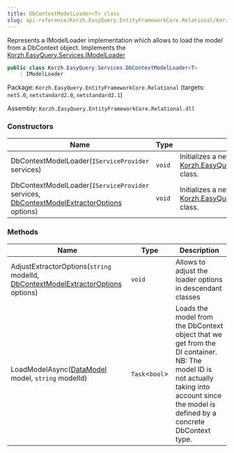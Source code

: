 ```yaml
---
title: DbContextModelLoader<T> class
slug: api-reference/Korzh.EasyQuery.EntityFrameworkCore.Relational/Korzh.EasyQuery.Services namespace/dbcontextmodelloader-t--class
---
```



Represents a IModelLoader implementation which allows to load  the model from a DbContext object.  Implements the [Korzh.EasyQuery.Services.IModelLoader](/api-reference/korzh-easyquery/korzh-easyquery-services-namespace/imodelloader-interface)
```csharp
public class Korzh.EasyQuery.Services.DbContextModelLoader<T>
    : IModelLoader

```
Package: `Korzh.EasyQuery.EntityFrameworkCore.Relational` (targets: `net5.0`, `netstandard2.0`, `netstandard2.1`)

Assembly: `Korzh.EasyQuery.EntityFrameworkCore.Relational.dll`

### Constructors

| Name | Type | Description | 
| --- | --- | --- | 
| DbContextModelLoader(`IServiceProvider` services) | `void` | Initializes a new instance of the [Korzh.EasyQuery.Services.DbContextModelLoader`1](/api-reference/korzh-easyquery-entityframeworkcore-relational/korzh-easyquery-services-namespace/dbcontextmodelloader-t--class) class. | 
| DbContextModelLoader(`IServiceProvider` services, [DbContextModelExtractorOptions](/api-reference/korzh-easyquery-entityframeworkcore-relational/korzh-easyquery-entityframeworkcore-namespace/dbcontextmodelextractoroptions-class) options) | `void` | Initializes a new instance of the [Korzh.EasyQuery.Services.DbContextModelLoader`1](/api-reference/korzh-easyquery-entityframeworkcore-relational/korzh-easyquery-services-namespace/dbcontextmodelloader-t--class) class. | 


### Methods

| Name | Type | Description | 
| --- | --- | --- | 
| AdjustExtractorOptions(`string` modelId, [DbContextModelExtractorOptions](/api-reference/korzh-easyquery-entityframeworkcore-relational/korzh-easyquery-entityframeworkcore-namespace/dbcontextmodelextractoroptions-class) options) | `void` | Allows to adjust the loader options in descendant classes | 
| LoadModelAsync([DataModel](/api-reference/korzh-easyquery/korzh-easyquery-namespace/datamodel-class) model, `string` modelId) | `Task`&lt;`bool`&gt; | Loads the model from the DbContext object that we get from the DI container.  NB: The model ID is not actually taking into account  since the model is defined by a concrete DbContext type. |